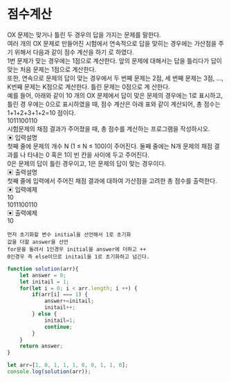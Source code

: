 # 점수계산
OX 문제는 맞거나 틀린 두 경우의 답을 가지는 문제를 말한다.   
여러 개의 OX 문제로 만들어진 시험에서 연속적으로 답을 맞히는 경우에는 가산점을 주기 위해서 다음과 같이 점수 계산을 하기 로 하였다.    
1번 문제가 맞는 경우에는 1점으로 계산한다. 앞의 문제에 대해서는 답을 틀리다가 답이 맞는 처음 문제는 1점으로 계산한다.     
또한, 연속으로 문제의 답이 맞는 경우에서 두 번째 문제는 2점, 세 번째 문제는 3점, ..., K번째 문제는 K점으로 계산한다. 틀린 문제는 0점으로 계 산한다.      
예를 들어, 아래와 같이 10 개의 OX 문제에서 답이 맞은 문제의 경우에는 1로 표시하고,     
틀린 경 우에는 0으로 표시하였을 때, 점수 계산은 아래 표와 같이 계산되어, 총 점수는 1+1+2+3+1+2=10 점이다.     
1011100110      
시험문제의 채점 결과가 주어졌을 때, 총 점수를 계산하는 프로그램을 작성하시오.    
▣ 입력설명    
첫째 줄에 문제의 개수 N (1 ≤ N ≤ 100)이 주어진다. 둘째 줄에는 N개 문제의 채점 결과를 나 타내는 0 혹은 1이 빈 칸을 사이에 두고 주어진다.      
0은 문제의 답이 틀린 경우이고, 1은 문제의 답이 맞는 경우이다.     
▣ 출력설명    
첫째 줄에 입력에서 주어진 채점 결과에 대하여 가산점을 고려한 총 점수를 출력한다.    
▣ 입력예제    
10      
1011100110    
▣ 출력예제    
10       

```
먼저 초기화할 변수 initial을 선언해서 1로 초기화
값을 더할 answer을 선언
for문을 돌려서 1인경우 initial을 answer에 더하고 ++
0인경우 즉 else이므로 initail을 1로 초기화하고 넘긴다.
```

```js
function solution(arr){         
    let answer = 0;
    let initail = 1;
    for(let i = 0; i < arr.length; i ++) {
        if(arr[i] === 1) {
            answer+=initail;
            initail++;
        } else {
            initail=1;
            continue;
        }
    }
    return answer;
}

let arr=[1, 0, 1, 1, 1, 0, 0, 1, 1, 0];
console.log(solution(arr));
```
